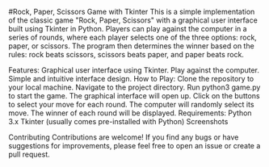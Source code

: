 #Rock, Paper, Scissors Game with Tkinter
This is a simple implementation of the classic game "Rock, Paper, Scissors" with a graphical user interface built using Tkinter in Python. Players can play against the computer in a series of rounds, where each player selects one of the three options: rock, paper, or scissors. The program then determines the winner based on the rules: rock beats scissors, scissors beats paper, and paper beats rock.

Features:
Graphical user interface using Tkinter.
Play against the computer.
Simple and intuitive interface design.
How to Play:
Clone the repository to your local machine.
Navigate to the project directory.
Run python3 game.py to start the game.
The graphical interface will open up.
Click on the buttons to select your move for each round.
The computer will randomly select its move.
The winner of each round will be displayed.
Requirements:
Python 3.x
Tkinter (usually comes pre-installed with Python)
Screenshots

Contributing
Contributions are welcome! If you find any bugs or have suggestions for improvements, please feel free to open an issue or create a pull request.
